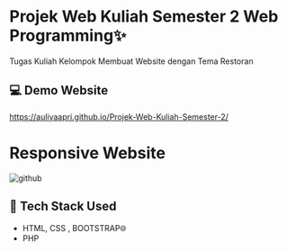 # Projek Web Kuliah Semester 2 Web Programming✨
Tugas Kuliah Kelompok Membuat Website dengan Tema Restoran

## 💻 Demo Website
https://auliyaapri.github.io/Projek-Web-Kuliah-Semester-2/

# Responsive Website


![github](https://user-images.githubusercontent.com/45688720/188249877-ac4be316-13d8-4f83-a069-558ed6f62d8e.png)

## 🚀 Tech Stack Used
- HTML, CSS , BOOTSTRAP🌐
- PHP
